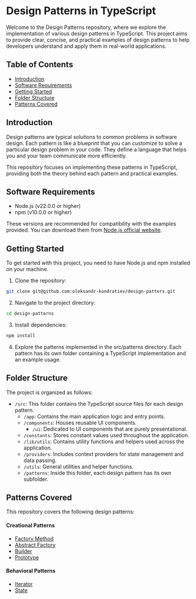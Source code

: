 # Design Patterns in TypeScript

Welcome to the Design Patterns repository, where we explore the implementation of various design patterns in TypeScript. This project aims to provide clear, concise, and practical examples of design patterns to help developers understand and apply them in real-world applications.

## Table of Contents

- [Introduction](#introduction)
- [Software Requirements](#software-requirements)
- [Getting Started](#getting-started)
- [Folder Structure](#folder-structure)
- [Patterns Covered](#patterns-covered)

## Introduction

Design patterns are typical solutions to common problems in software design. Each pattern is like a blueprint that you can customize to solve a particular design problem in your code. They define a language that helps you and your team communicate more efficiently.

This repository focuses on implementing these patterns in TypeScript, providing both the theory behind each pattern and practical examples.

## Software Requirements

- Node.js (v22.0.0 or higher)
- npm (v10.0.0 or higher)

These versions are recommended for compatibility with the examples provided. You can download them from [Node.js official website](https://nodejs.org/).

## Getting Started

To get started with this project, you need to have Node.js and npm installed on your machine.

1. Clone the repository:

```sh
git clone git@github.com:oleksandr-kondratiev/design-patters.git
```

2. Navigate to the project directory:

```sh
cd design-patterns
```

3. Install dependencies:

```sh
npm install
```

4. Explore the patterns implemented in the src/patterns directory. Each pattern has its own folder containing a TypeScript implementation and an example usage.

## Folder Structure

The project is organized as follows:

- `/src`: This folder contains the TypeScript source files for each design pattern.
  - `/app`: Contains the main application logic and entry points.
  - `/components`: Houses reusable UI components.
    - `/ui`: Dedicated to UI components that are purely presentational.
  - `/constants`: Stores constant values used throughout the application.
  - `/lib/utils`: Contains utility functions and helpers used across the application.
  - `/providers`: Includes context providers for state management and data passing.
  - `/utils`: General utilities and helper functions.
  - `/patterns`: Inside this folder, each design pattern has its own subfolder.

## Patterns Covered

This repository covers the following design patterns:

#### Creational Patterns
- [Factory Method](https://refactoring.guru/design-patterns/factory-method)
- [Abstract Factory](https://refactoring.guru/design-patterns/abstract-factory)
- [Builder](https://refactoring.guru/design-patterns/builder)
- [Prototype](https://refactoring.guru/design-patterns/prototype)

#### Behavioral Patterns
- [Iterator](https://refactoring.guru/design-patterns/iterator)
- [State](https://refactoring.guru/design-patterns/state)